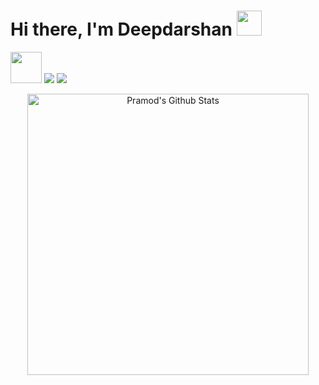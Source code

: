 # Hi there, I'm Deepdarshan <img src="https://raw.githubusercontent.com/MartinHeinz/MartinHeinz/master/wave.gif" width="40px">


<!--
**deepdarshan21/deepdarshan21** is a ✨ _special_ ✨ repository because its `README.md` (this file) appears on your GitHub profile.

Here are some ideas to get you started:

- 🔭 I’m currently working on ...
- 🌱 I’m currently learning ...
- 👯 I’m looking to collaborate on ...
- 🤔 I’m looking for help with ...
- 💬 Ask me about ...
- 📫 How to reach me: ...
- 😄 Pronouns: ...
- ⚡ Fun fact: ...
-->
<!--
  - 🌱 I’m currently learning C++, Python, Android
-->

<a href="https://twitter.com/deeps_2106"><img src="https://toppng.com/uploads/preview/twitter-icon-transparent-11549680383mmzgiol88v.png" height="50" width="50"/></a> 
<a href="https://www.linkedin.com/in/hrishikesh-agarwal-794801195/"><img src="https://img.icons8.com/clouds/100/000000/linkedin.png"/></a> 
<a href="https://codetheorem.medium.com/"><img src="https://img.icons8.com/ios-filled/2x/medium-logo.png"/></a> 

<div>
  <p align="center">
    <img align="center" src="https://github-readme-stats.vercel.app/api?username=deepdarshan21&show_icons=true&title_color=00a6ff&icon_color=ffbb00&text_color=000000&bg_color=ffffff" alt="Pramod's Github Stats" width="450px">
  </p>
</div>
